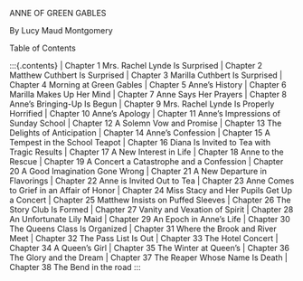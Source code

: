 ANNE OF GREEN GABLES

By Lucy Maud Montgomery



Table of Contents

:::{.contents}
| Chapter 1          Mrs. Rachel Lynde Is Surprised
| Chapter 2          Matthew Cuthbert Is Surprised
| Chapter 3          Marilla Cuthbert Is Surprised 
| Chapter 4          Morning at Green Gables
| Chapter 5          Anne’s History
| Chapter 6          Marilla Makes Up Her Mind
| Chapter 7          Anne Says Her Prayers
| Chapter 8          Anne’s Bringing-Up Is Begun
| Chapter 9          Mrs. Rachel Lynde Is Properly Horrified
| Chapter 10         Anne’s Apology
| Chapter 11         Anne’s Impressions of Sunday School
| Chapter 12         A Solemn Vow and Promise
| Chapter 13         The Delights of Anticipation
| Chapter 14         Anne’s Confession
| Chapter 15         A Tempest in the School Teapot
| Chapter 16         Diana Is Invited to Tea with Tragic Results
| Chapter 17         A New Interest in Life
| Chapter 18         Anne to the Rescue
| Chapter 19         A Concert a Catastrophe and a Confession
| Chapter 20         A Good Imagination Gone Wrong
| Chapter 21         A New Departure in Flavorings
| Chapter 22         Anne is Invited Out to Tea
| Chapter 23         Anne Comes to Grief in an Affair of Honor
| Chapter 24         Miss Stacy and Her Pupils Get Up a Concert
| Chapter 25         Matthew Insists on Puffed Sleeves
| Chapter 26         The Story Club Is Formed
| Chapter 27         Vanity and Vexation of Spirit
| Chapter 28         An Unfortunate Lily Maid
| Chapter 29         An Epoch in Anne’s Life
| Chapter 30         The Queens Class Is Organized
| Chapter 31         Where the Brook and River Meet
| Chapter 32         The Pass List Is Out
| Chapter 33         The Hotel Concert
| Chapter 34         A Queen’s Girl
| Chapter 35         The Winter at Queen’s
| Chapter 36         The Glory and the Dream
| Chapter 37         The Reaper Whose Name Is Death
| Chapter 38         The Bend in the road
:::